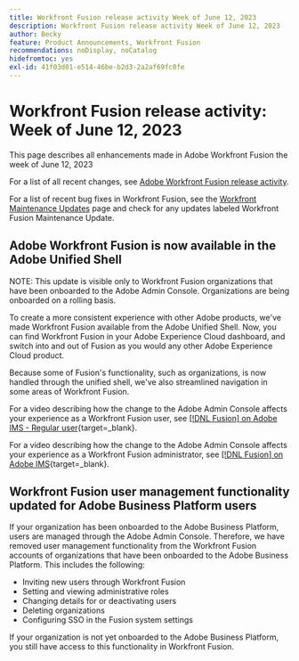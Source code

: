 ```yaml
---
title: Workfront Fusion release activity Week of June 12, 2023
description: Workfront Fusion release activity Week of June 12, 2023
author: Becky
feature: Product Announcements, Workfront Fusion
recommendations: noDisplay, noCatalog
hidefromtoc: yes
exl-id: 41f03d01-e514-46be-b2d3-2a2af69fc0fe
---
```

# Workfront Fusion release activity: Week of  June 12, 2023

This page describes all enhancements made in Adobe Workfront Fusion the week of  June 12, 2023

For a list of all recent changes, see [Adobe Workfront Fusion release activity](/help/workfront-fusion/fusion-product-releases/fusion-release-activity.md).

For a list of recent bug fixes in Workfront Fusion, see the [Workfront Maintenance Updates](https://experienceleague.adobe.com/docs/workfront-known-issues/releases/current-updates.html) page and check for any updates labeled Workfront Fusion Maintenance Update.

## Adobe Workfront Fusion is now available in the Adobe Unified Shell

NOTE: This update is visible only to Workfront Fusion organizations that have been onboarded to the Adobe Admin Console. Organizations are being onboarded on a rolling basis.

To create a more consistent experience with other Adobe products, we've made Workfront Fusion available from the Adobe Unified Shell. Now, you can find Workfront Fusion in your Adobe Experience Cloud dashboard, and switch into and out of Fusion as you would any other Adobe Experience Cloud product.

Because some of Fusion's functionality, such as organizations, is now handled through the unified shell, we've also streamlined navigation in some areas of Workfront Fusion.

For a video describing how the change to the Adobe Admin Console affects your experience as a Workfront Fusion user, see [[!DNL Fusion] on Adobe IMS - Regular user](https://video.tv.adobe.com/v/3412465/){target=_blank}.

For a video describing how the change to the Adobe Admin Console affects your experience as a Workfront Fusion administrator, see [[!DNL Fusion] on Adobe IMS](https://video.tv.adobe.com/v/3412464/){target=_blank}.


## Workfront Fusion user management functionality updated for Adobe Business Platform users

If your organization has been onboarded to the Adobe Business Platform, users are managed through the Adobe Admin Console. Therefore, we have removed user management functionality from the Workfront Fusion accounts of organizations that have been onboarded to the Adobe Business Platform. This includes the following:

* Inviting new users through Workfront Fusion
* Setting and viewing administrative roles
* Changing details for or deactivating users
* Deleting organizations
* Configuring SSO in the Fusion system settings

If your organization is not yet onboarded to the Adobe Business Platform, you still have access to this functionality in Workfront Fusion.
